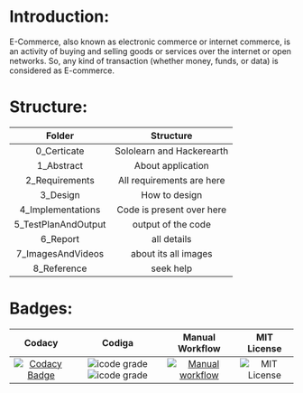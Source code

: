 # Introduction:
E-Commerce, also known as electronic commerce or internet commerce, is an activity of buying and selling goods or services over the internet or open networks. So, any kind of transaction (whether money, funds, or data) is considered as E-commerce.

# Structure: 
|  Folder  |   Structure  |     
|:--------:|:------------:|
| 0_Certicate | Sololearn and Hackerearth |
| 1_Abstract | About application |
| 2_Requirements | All requirements are here |
| 3_Design | How to design |
| 4_Implementations | Code is present over here |
| 5_TestPlanAndOutput | output of the code |
| 6_Report | all details |
| 7_ImagesAndVideos | about its all images |
| 8_Reference | seek help |


# Badges:
|  Codacy  |   Codiga  |  Manual Workflow |  MIT License  |
|:--------:|:---------:|:----------------:|:-------------:|  
| [![Codacy Badge](https://app.codacy.com/project/badge/Grade/ed9efc2e74bc4ed58afd5f7ce2e231ef)](https://www.codacy.com/gh/Mehak769/M2_ProjectGoal_Util/dashboard?utm_source=github.com&amp;utm_medium=referral&amp;utm_content=Mehak769/M2_ProjectGoal_Util&amp;utm_campaign=Badge_Grade) | ![icode grade](https://api.codiga.io/project/31810/score/svg) ![icode grade](https://api.codiga.io/project/31810/status/svg ) | [![Manual workflow](https://github.com/Mehak769/M2_ProjectGoal_Util/actions/workflows/manual.yml/badge.svg?branch=main)](https://github.com/Mehak769/M2_ProjectGoal_Util/actions/workflows/manual.yml) | ![MIT License](https://img.shields.io/github/license/Mehak769/M2_ProjectGoal_Util) |